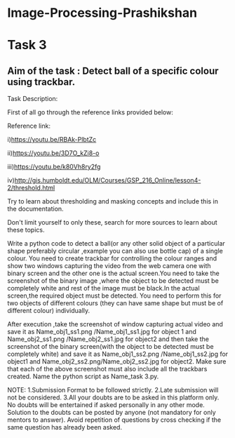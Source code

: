 # Image-Processing-Prashikshan

# Task 3

## Aim of the task : Detect ball of a specific colour using trackbar.

Task Description:

First of all go through the reference links provided below:

Reference link:  


i)https://youtu.be/RBAk-PlbtZc

ii)https://youtu.be/3D7O_kZi8-o

iii)https://youtu.be/k80Vh8ry2fg

iv)http://gis.humboldt.edu/OLM/Courses/GSP_216_Online/lesson4-2/threshold.html

Try to learn about thresholding and masking concepts and include this in the documentation.

 Don't limit yourself to only these, search for more  sources to learn about these topics.

Write a python code to detect a ball(or any other solid object of a particular shape preferably circular ,example you can also use bottle cap) of a single colour. You need to create trackbar for controlling the colour ranges and show two windows capturing the video from the web camera one with binary screen and the other one is the actual screen.You need to take the screenshot of the binary image ,where the object to be detected must be completely white and rest of the image must be black.In the actual screen,the required  object must be detected.
You need to perform this for two objects of different colours (they can have same shape but must be of different colour) individually.

After execution ,take the screenshot of window capturing actual video and save it as Name_obj1_ss1.png /Name_obj1_ss1.jpg for object 1 and Name_obj2_ss1.png /Name_obj2_ss1.jpg for object2  and then take the screenshot of the binary screen(with the object to be detected must be completely white) and save it as Name_obj1_ss2.png /Name_obj1_ss2.jpg for object1 and Name_obj2_ss2.png/Name_obj2_ss2.jpg for object2.
Make sure that each of the above screenshot must also include all the trackbars created.
Name the python script as Name_task 3.py.

NOTE:
1.Submission Format to be followed strictly.
2.Late submission will not be considered.
3.All your doubts are to be asked in this platform only. No doubts will be entertained if asked personally in any other mode. Solution to the doubts can be posted by anyone (not mandatory for only mentors to answer). Avoid repetition of questions by cross checking if the same question has already been asked.




